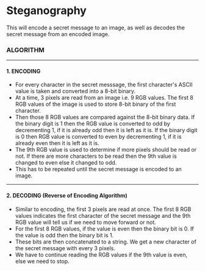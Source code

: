 # Steganography
This will encode a secret message to an image, as well as decodes the secret message from an encoded image.

### ALGORITHM

***

#### 1. ENCODING

- For every character in the secret messsage, the first character's ASCII value is taken and converted into a 8-bit binary.
- At a time, 3 pixels are read from an image i.e. 9 RGB values. The first 8 RGB values of the image is used to store 8-bit binary of the first character.
- Then those 8 RGB values are compared against the 8-bit binary data. If the binary digit is 1 then the RGB value is converted to odd by decrementing 1, if it is already odd then it is left as it is. If the binary digit is 0 then RGB value is converted to even by decrementing 1, if it is already even then it is left as it is. 
- The 9th RGB value is used to determine if more pixels should be read or not. If there are more characters to be read then the 9th value is changed to even else it changed to odd. 
- This has to be repeated until the secret message is encoded to an image.

***

#### 2. DECODING (Reverse of Encoding Algorithm)

- Similar to encoding, the first 3 pixels are read at once. The first 8 RGB values indicates the first character of the secret message and the 9th RGB value will tell us if we need to move forward or not. 
- For the first 8 RGB values, if the value is even then the binary bit is 0. If the value is odd then the binary bit is 1. 
- These bits are then concatenated to a string. We get a new character of the secret message with every 3 pixels. 
- We have to continue reading the RGB values if the 9th value is even, else we need to stop.
